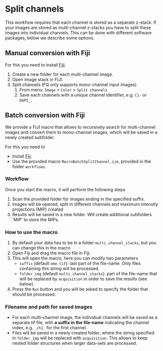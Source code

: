 # Split channels

This workflow requires that each channel is stored as a separate z-stack. 
If your images are stored as multi-channel z-stacks you have to split these images into 
individual channels. This can be done with different software packages, below we describe some options.

## Manual conversion with Fiji

For this you need to install [Fiji](https://fiji.sc/).

1. Create a new folder for each multi-channel image.
2. Open image stack in FIJI.
3. Split channels (FQ only supports mono-channel input images)
    1. From menu: `Image` > `Color` > `Split channels`
    2. Save each channels with a unique channel identifier, e.g. `C1-` or `DAPI_`.

## Batch conversion with Fiji

We provide a FIJI macro that allows to recursively search for multi-channel images
and convert them to mono-channel images, which will be saved in a newly created subfolder.

For this you need to

* Install [Fiji](https://fiji.sc/).
* Use the provided macro `MacroBatchSplitChannel.ijm`, provided in the folder `workflows`.
  
### Workflow

Once you start the macro, it will perform the following steps

1. Scan the provided folder for images ending in the specified suffix.
2. Images will be opened, split in different channels and maximum intensity projections (MIP) created
3. Results will be saved in a new folder. Will create additional subfolders 'MIP' to store the MIPs.

### How to use the macro

1. By default your data has to be in a folder `multi_channel_stacks`, but you can change this in the macro
2. Open Fiji and drag the macro file in Fiji.
3. This will open the macro, here you can modify two parameters
     * `suffix` (default `ome.tif`): last part of the file-name. Only files containing this string will be processed.
     * `folder_img` (default `multi_channel_stacks`): part of the file-name that will be replaced by `acquisition` in order to save the results (see below).
4. Press the `Run` button and you will be asked to specify the folder that should be processed.

### Filename and path for saved images

* For each multi-channel image, the individual channels will be saved as a separate tif file, with **a suffix in 
the file-name** indicating the channel index, e.g. `_ch1_` for the first channel.
*  Files will be saved in a newly created folder, where the string specified in `folder_img` will be replaced with `acquisition`. This allows to keep nested folder structures when larger data-sets are processed.
